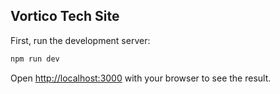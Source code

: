 ## Vortico Tech Site

First, run the development server:

```bash
npm run dev
```

Open [http://localhost:3000](http://localhost:3000) with your browser to see the result.
